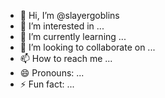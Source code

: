 - 👋 Hi, I’m @slayergoblins
- 👀 I’m interested in ...
- 🌱 I’m currently learning ...
- 💞️ I’m looking to collaborate on ...
- 📫 How to reach me ...
- 😄 Pronouns: ...
- ⚡ Fun fact: ...

<!---
slayergoblins/slayergoblins is a ✨ special ✨ repository because its `README.md` (this file) appears on your GitHub profile.
You can click the Preview link to take a look at your changes.
--->
